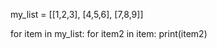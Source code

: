 my_list = [[1,2,3], [4,5,6], [7,8,9]]

for item in my_list:
    for item2 in item:
        print(item2)